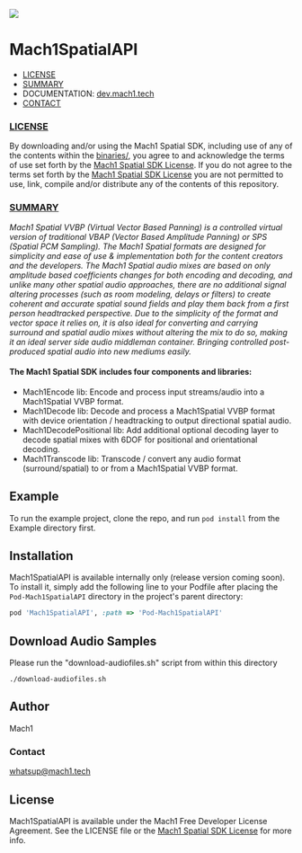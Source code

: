 <a href="http://dev.mach1.tech"><img src="http://dev.mach1.xyz/images/logo_big_b_l.png"></a>

# Mach1SpatialAPI #

* [LICENSE](#license)
* [SUMMARY](#summary)
* DOCUMENTATION: <a href="http://dev.mach1.tech">dev.mach1.tech</a>
* [CONTACT](#contact)

### [LICENSE](#license) ###

By downloading and/or using the Mach1 Spatial SDK, including use of any of the contents within the [binaries/](binaries),
you agree to and acknowledge the terms of use set forth by the [Mach1 Spatial SDK License](https://www.mach1.tech/license).
If you do not agree to the terms set forth by the [Mach1 Spatial SDK License](https://www.mach1.tech/license) you are not
permitted to use, link, compile and/or distribute any of the contents of this repository.

### [SUMMARY](#summary) ###

*Mach1 Spatial VVBP (Virtual Vector Based Panning) is a controlled virtual version of traditional VBAP (Vector Based Amplitude Panning) or SPS (Spatial PCM Sampling). The Mach1 Spatial formats are designed for simplicity and ease of use & implementation both for the content creators and the developers. The Mach1 Spatial audio mixes are based on only amplitude based coefficients changes for both encoding and decoding, and unlike many other spatial audio approaches, there are no additional signal altering processes (such as room modeling, delays or filters) to create coherent and accurate spatial sound fields and play them back from a first person headtracked perspective. Due to the simplicity of the format and vector space it relies on, it is also ideal for converting and carrying surround and spatial audio mixes without altering the mix to do so, making it an ideal server side audio middleman container. Bringing controlled post-produced spatial audio into new mediums easily.*

#### The Mach1 Spatial SDK includes four components and libraries: ####

* Mach1Encode lib: Encode and process input streams/audio into a Mach1Spatial VVBP format.
* Mach1Decode lib: Decode and process a Mach1Spatial VVBP format with device orientation / headtracking to output directional spatial audio.
* Mach1DecodePositional lib: Add additional optional decoding layer to decode spatial mixes with 6DOF for positional and orientational decoding.
* Mach1Transcode lib: Transcode / convert any audio format (surround/spatial) to or from a Mach1Spatial VVBP format.

## Example

To run the example project, clone the repo, and run `pod install` from the Example directory first.

## Installation

Mach1SpatialAPI is available internally only (release version coming soon). 
To install it, simply add the following line to your Podfile after placing the `Pod-Mach1SpatialAPI` directory in the project's parent directory:

```ruby
pod 'Mach1SpatialAPI', :path => 'Pod-Mach1SpatialAPI'
```

## Download Audio Samples

Please run the "download-audiofiles.sh" script from within this directory

`./download-audiofiles.sh`

## Author

Mach1

### Contact

whatsup@mach1.tech

## License

Mach1SpatialAPI is available under the Mach1 Free Developer License Agreement. See the LICENSE file or the [Mach1 Spatial SDK License](https://www.mach1.tech/license) for more info.
